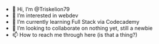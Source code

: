 - 👋 Hi, I’m @Triskelion79
- 👀 I’m interested in webdev
- 🌱 I’m currently learning Full Stack via Codecademy
- 💞️ I’m looking to collaborate on nothing yet, still a newbie
- 📫 How to reach me through here (is that a thing?)

<!---
Triskelion79/Triskelion79 is a ✨ special ✨ repository because its `README.md` (this file) appears on your GitHub profile.
You can click the Preview link to take a look at your changes.
--->
